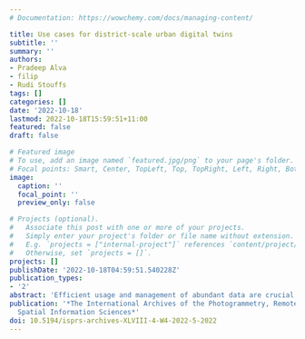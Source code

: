 ```yaml
---
# Documentation: https://wowchemy.com/docs/managing-content/

title: Use cases for district-scale urban digital twins
subtitle: ''
summary: ''
authors:
- Pradeep Alva
- filip
- Rudi Stouffs
tags: []
categories: []
date: '2022-10-18'
lastmod: 2022-10-18T15:59:51+11:00
featured: false
draft: false

# Featured image
# To use, add an image named `featured.jpg/png` to your page's folder.
# Focal points: Smart, Center, TopLeft, Top, TopRight, Left, Right, BottomLeft, Bottom, BottomRight.
image:
  caption: ''
  focal_point: ''
  preview_only: false

# Projects (optional).
#   Associate this post with one or more of your projects.
#   Simply enter your project's folder or file name without extension.
#   E.g. `projects = ["internal-project"]` references `content/project/deep-learning/index.md`.
#   Otherwise, set `projects = []`.
projects: []
publishDate: '2022-10-18T04:59:51.540228Z'
publication_types:
- '2'
abstract: 'Efficient usage and management of abundant data are crucial for organisations, especially in the light of a lack of in-depth IT knowledge. Digital twins (DTs) are particularly expected to assist organisational processes, as behaviours of physical components are realistically represented by them using data for individual use cases. Nevertheless, DTs are extremely reliant on their use cases, leading to an extensive DT catalogue. However, a conclusive list of use cases for this accumulation of feasible DT application areas does not exist. To address this issue, this paper documents the use cases of Urban Digital Twin (UDT) platforms and applications with a state-of-the-art review. The study focuses on district-scale UDT applications that model, manage and analyse—buildings, transportation, energy, water, utility, and infrastructures that form smart cities. In order to catalogue diverse use cases found in several sectors, theoretical reasoning is developed. Our study provides a classified inventory that can be helpful for stakeholders in companies, government agencies and academia—such as researchers, architects, facilities managers, developers, and city planners.'
publication: '*The International Archives of the Photogrammetry, Remote Sensing and
  Spatial Information Sciences*'
doi: 10.5194/isprs-archives-XLVIII-4-W4-2022-5-2022
---
```


